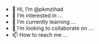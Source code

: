 - 👋 Hi, I’m @pkmzihad
- 👀 I’m interested in ...
- 🌱 I’m currently learning ...
- 💞️ I’m looking to collaborate on ...
- 📫 How to reach me ...

<!---
pkmzihad/pkmzihad is a ✨ special ✨ repository because its `README.md` (this file) appears on your GitHub profile.
You can click the Preview link to take a look at your changes.
--->
